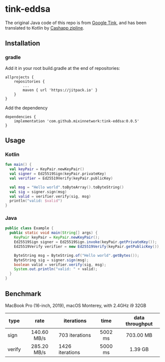 # tink-eddsa
The original Java code of this repo is from [Google Tink](https://github.com/google/tink), and has been translated to Kotlin by [Cashapp zipline](https://github.com/cashapp/zipline).

## Installation

### gradle
Add it in your root build.gradle at the end of repositories:
```
allprojects {
    repositories {
        ...
        maven { url 'https://jitpack.io' }
    }
}
```
Add the dependency
```
dependencies {
    implementation 'com.github.mixinnetwork:tink-eddsa:0.0.5'
}
```

## Usage

### Kotlin

```kotlin
fun main() {
  val keyPair = KeyPair.newKeyPair()
  val signer = Ed25519Sign(keyPair.privateKey)
  val verifier = Ed25519Verify(keyPair.publicKey)

  val msg = "Hello world".toByteArray().toByteString()
  val sig = signer.sign(msg)
  val valid = verifier.verify(sig, msg)
  println("valid: $valid")
}
```

### Java

```java
public class Example {
  public static void main(String[] args) {
    KeyPair keyPair = KeyPair.newKeyPair();
    Ed25519Sign signer = Ed25519Sign.invoke(keyPair.getPrivateKey());
    Ed25519Verify verifier = new Ed25519Verify(keyPair.getPublicKey());

    ByteString msg = ByteString.of("Hello world".getBytes());
    ByteString sig = signer.sign(msg);
    boolean valid = verifier.verify(sig, msg);
    System.out.println("valid: " + valid);
  }
}
```

## Benchmark

MacBook Pro (16-inch, 2019), macOS Monterey, with 2.4GHz i9 32GB

| type |    rate    | iterations    |   time  | data throughput |
|----------|:----------:|---------------|:-------:|:---------------:|
| sign | 140.60 MB/s | 703 iterations | 5002 ms | 703.00 MB |
| verify | 285.20 MB/s | 1426 iterations | 5000 ms | 1.39 GB |